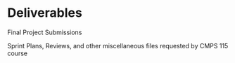 # Deliverables
Final Project Submissions

Sprint Plans, Reviews, and other miscellaneous files requested by CMPS 115 course
